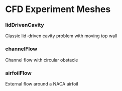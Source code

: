 # CFD Experiment Meshes

### lidDrivenCavity
Classic lid-driven cavity problem with moving top wall

### channelFlow
Channel flow with circular obstacle

### airfoilFlow
External flow around a NACA airfoil

